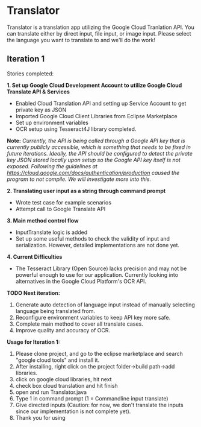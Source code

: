 # Translator

Translator is a translation app utilizing the Google Cloud Tranlation API. You can translate either by direct input, file input, or image input. Please select the language you want to translate to and we'll do the work!

## Iteration 1

Stories completed:

**1. Set up Google Cloud Development Account to utilize Google Cloud Translate API & Services**
  - Enabled Cloud Translation API and setting up Service Account to get private key as JSON 
  - Imported Google Cloud Client Libraries from Eclipse Marketplace
  - Set up environment variables
  - OCR setup using Tesseract4J library completed.
  
  **Note:** *Currently, the API is being called through a Google API key that is currently publicly accessible, which is something that needs to be fixed in future iterations. Ideally, the API should be configured to detect the private key JSON stored locally upon setup so the Google API key itself is not exposed. Following the guidelines at https://cloud.google.com/docs/authentication/production caused the program to not compile. We will investigate more into this.*
  
**2. Translating user input as a string through command prompt**
  - Wrote test case for example scenarios
  - Attempt call to Google Translate API

**3. Main method control flow**
  - InputTranslate logic is added
  - Set up some useful methods to check the validity of input and serialization. However, detailed implementations are not done yet. 

**4. Current Difficulties**
  - The Tesseract Library (Open Source) lacks precision and may not be powerful enough to use for our application. Currently looking into alternatives in the Google Cloud Platform's OCR API.

**TODO Next iteration:**
1. Generate auto detection of language input instead of manually selecting language being translated from. 
2. Reconfigure environment variables to keep API key more safe.
3. Complete main method to cover all translate cases. 
4. Improve quality and accuracy of OCR.

**Usage for Iteration 1:**
1. Please clone project, and go to the eclipse marketplace and search "google cloud tools" and install it.
2. After installing, right click on the project folder->build path->add libraries.
3. click on google cloud libraries, hit next
4. check box cloud translation and hit finish
5. open and run Translator.java
6. Type 1 in command prompt (1 = Commandline input translate)
7. Give directed inputs (Caution: for now, we don't translate the inputs since our implementation is not complete yet). 
8. Thank you for using
